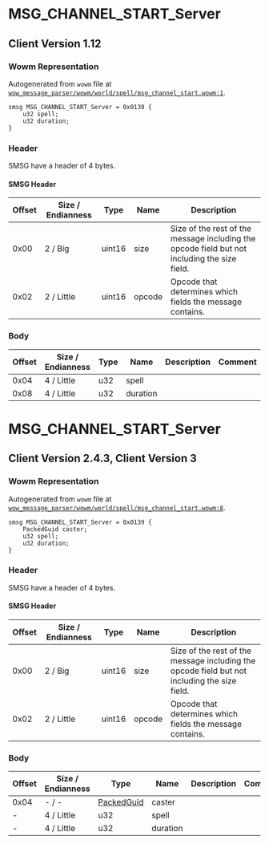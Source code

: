 # MSG_CHANNEL_START_Server

## Client Version 1.12

### Wowm Representation

Autogenerated from `wowm` file at [`wow_message_parser/wowm/world/spell/msg_channel_start.wowm:1`](https://github.com/gtker/wow_messages/tree/main/wow_message_parser/wowm/world/spell/msg_channel_start.wowm#L1).
```rust,ignore
smsg MSG_CHANNEL_START_Server = 0x0139 {
    u32 spell;
    u32 duration;
}
```
### Header

SMSG have a header of 4 bytes.

#### SMSG Header

| Offset | Size / Endianness | Type   | Name   | Description |
| ------ | ----------------- | ------ | ------ | ----------- |
| 0x00   | 2 / Big           | uint16 | size   | Size of the rest of the message including the opcode field but not including the size field.|
| 0x02   | 2 / Little        | uint16 | opcode | Opcode that determines which fields the message contains.|

### Body

| Offset | Size / Endianness | Type | Name | Description | Comment |
| ------ | ----------------- | ---- | ---- | ----------- | ------- |
| 0x04 | 4 / Little | u32 | spell |  |  |
| 0x08 | 4 / Little | u32 | duration |  |  |

# MSG_CHANNEL_START_Server

## Client Version 2.4.3, Client Version 3

### Wowm Representation

Autogenerated from `wowm` file at [`wow_message_parser/wowm/world/spell/msg_channel_start.wowm:8`](https://github.com/gtker/wow_messages/tree/main/wow_message_parser/wowm/world/spell/msg_channel_start.wowm#L8).
```rust,ignore
smsg MSG_CHANNEL_START_Server = 0x0139 {
    PackedGuid caster;
    u32 spell;
    u32 duration;
}
```
### Header

SMSG have a header of 4 bytes.

#### SMSG Header

| Offset | Size / Endianness | Type   | Name   | Description |
| ------ | ----------------- | ------ | ------ | ----------- |
| 0x00   | 2 / Big           | uint16 | size   | Size of the rest of the message including the opcode field but not including the size field.|
| 0x02   | 2 / Little        | uint16 | opcode | Opcode that determines which fields the message contains.|

### Body

| Offset | Size / Endianness | Type | Name | Description | Comment |
| ------ | ----------------- | ---- | ---- | ----------- | ------- |
| 0x04 | - / - | [PackedGuid](../spec/packed-guid.md) | caster |  |  |
| - | 4 / Little | u32 | spell |  |  |
| - | 4 / Little | u32 | duration |  |  |


